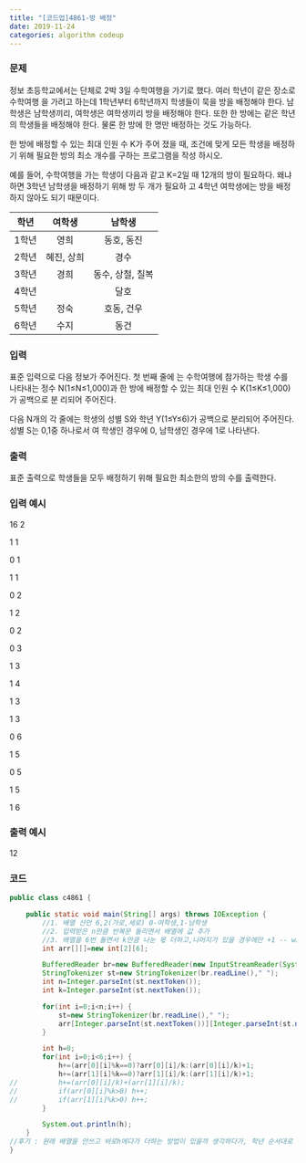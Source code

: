 ```yaml
---
title: "[코드업]4861-방 배정"
date: 2019-11-24
categories: algorithm codeup
---
```

### 문제
정보 초등학교에서는 단체로 2박 3일 수학여행을 가기로 했다. 여러 학년이 같은 장소로 수학여행 을 가려고 하는데 1학년부터 6학년까지 학생들이 묵을 방을 배정해야 한다. 남학생은 남학생끼리, 여학생은 여학생끼리 방을 배정해야 한다. 또한 한 방에는 같은 학년의 학생들을 배정해야 한다. 물론 한 방에 한 명만 배정하는 것도 가능하다.

한 방에 배정할 수 있는 최대 인원 수 K가 주어 졌을 때, 조건에 맞게 모든 학생을 배정하기 위해 필요한 방의 최소 개수를 구하는 프로그램을 작성 하시오.

예를 들어, 수학여행을 가는 학생이 다음과 같고 K=2일 때 12개의 방이 필요하다. 왜냐하면 3학년 남학생을 배정하기 위해 방 두 개가 필요하 고 4학년 여학생에는 방을 배정하지 않아도 되기 때문이다.

|학년|여학생|남학생|
|:---:|:---:|:---:|
|1학년| 영희| 동호, 동진|
|2학년|혜진, 상희| 경수|
|3학년|경희|동수, 상철, 칠복|
|4학년|	 |달호|
|5학년|정숙|호동, 건우|
|6학년|수지|동건|

### 입력
표준 입력으로 다음 정보가 주어진다. 첫 번째 줄에 는 수학여행에 참가하는 학생 수를 나타내는 정수 N(1≤N≤1,000)과 한 방에 배정할 수 있는 최대 인원 수 K(1≤K≤1,000)가 공백으로 분 리되어 주어진다.

다음 N개의 각 줄에는 학생의 성별 S와 학년 Y(1≤Y≤6)가 공백으로 분리되어 주어진다. 성별 S는 0,1중 하나로서 여 학생인 경우에 0, 남학생인 경우에 1로 나타낸다.

### 출력
표준 출력으로 학생들을 모두 배정하기 위해 필요한 최소한의 방의 수를 출력한다.

### 입력 예시
16 2

1 1

0 1

1 1

0 2

1 2

0 2

0 3

1 3

1 4

1 3

1 3

0 6

1 5

0 5

1 5

1 6

### 출력 예시
12

### 코드
```java
public class c4861 {

	public static void main(String[] args) throws IOException {
		//1. 배열 선언 6,2(가로,세로) 0-여학생,1-남학생
		//2. 입력받은 n만큼 반복문 돌리면서 배열에 값 추가
		//3. 배열을 6번 돌면서 k만큼 나눈 몫 더하고,나머지가 있을 경우에만 +1 -- why:최대들어갈 방의 수를 출력해야함으로
		int arr[][]=new int[2][6];

		BufferedReader br=new BufferedReader(new InputStreamReader(System.in));
		StringTokenizer st=new StringTokenizer(br.readLine()," ");
		int n=Integer.parseInt(st.nextToken());
		int k=Integer.parseInt(st.nextToken());

		for(int i=0;i<n;i++) {
			st=new StringTokenizer(br.readLine()," ");
			arr[Integer.parseInt(st.nextToken())][Integer.parseInt(st.nextToken())-1]++;
		}

		int h=0;
		for(int i=0;i<6;i++) {
			h+=(arr[0][i]%k==0)?arr[0][i]/k:(arr[0][i]/k)+1;
			h+=(arr[1][i]%k==0)?arr[1][i]/k:(arr[1][i]/k)+1;
//			h+=(arr[0][i]/k)+(arr[1][i]/k);
//			if(arr[0][i]%k>0) h++;
//			if(arr[1][i]%k>0) h++;
		}

		System.out.println(h);
	}
//후기 : 원래 배열을 안쓰고 바로h에다가 더하는 방법이 있을까 생각하다가, 학년 순서대로 받지 않기 때문에 배열이 필요한걸 느낌
}
```
